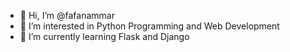 - 👋 Hi, I’m @fafanammar
- 👀 I’m interested in Python Programming and Web Development
- 🌱 I’m currently learning Flask and Django

